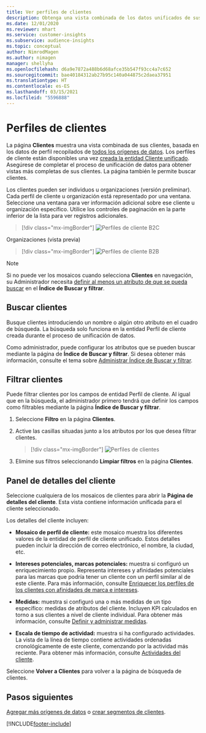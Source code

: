 ```yaml
---
title: Ver perfiles de clientes
description: Obtenga una vista combinada de los datos unificados de sus clientes.
ms.date: 12/01/2020
ms.reviewer: mhart
ms.service: customer-insights
ms.subservice: audience-insights
ms.topic: conceptual
author: NimrodMagen
ms.author: nimagen
manager: shellyha
ms.openlocfilehash: d6a9e7872a488b6d68afce35b547f93cc4a7c652
ms.sourcegitcommit: bae40184312ab27b95c140a044875c2daea37951
ms.translationtype: HT
ms.contentlocale: es-ES
ms.lasthandoff: 03/15/2021
ms.locfileid: "5596888"
---
```

# <a name="customer-profiles"></a>Perfiles de clientes

La página **Clientes** muestra una vista combinada de sus clientes, basada en los datos de perfil recopilados de [todos los orígenes de datos](data-sources.md). Los perfiles de cliente están disponibles una vez [creada la entidad Cliente unificado](data-unification.md). Asegúrese de completar el proceso de unificación de datos para obtener vistas más completas de sus clientes. La página también le permite buscar clientes.

Los clientes pueden ser individuos u organizaciones (versión preliminar). Cada perfil de cliente u organización está representado por una ventana. Seleccione una ventana para ver información adicional sobre ese cliente u organización específico. Utilice los controles de paginación en la parte inferior de la lista para ver registros adicionales.

> [!div class="mx-imgBorder"] 
> ![Perfiles de cliente B2C](media/profiles-customers.png "Perfiles de cliente B2C")

Organizaciones (vista previa)
> [!div class="mx-imgBorder"] 
> ![Perfiles de cliente B2B](media/profile-customers-b2b.png "Perfiles de cliente B2B")

> [!NOTE]
> Si no puede ver los mosaicos cuando selecciona **Clientes** en navegación, su Administrador necesita [definir al menos un atributo de que se pueda buscar](search-filter-index.md) en el **Índice de Buscar y filtrar**.

## <a name="search-for-customers"></a>Buscar clientes

Busque clientes introduciendo un nombre o algún otro atributo en el cuadro de búsqueda. La búsqueda solo funciona en la entidad Perfil de cliente creada durante el proceso de unificación de datos.

Como administrador, puede configurar los atributos que se pueden buscar mediante la página de **Índice de Buscar y filtrar**. Si desea obtener más información, consulte el tema sobre [Administrar Índice de Buscar y filtrar](search-filter-index.md).

## <a name="filter-customers"></a>Filtrar clientes

Puede filtrar clientes por los campos de entidad Perfil de cliente. Al igual que en la búsqueda, el administrador primero tendrá que definir los campos como filtrables mediante la página **Índice de Buscar y filtrar**.

1. Seleccione **Filtro** en la página **Clientes**.

2. Active las casillas situadas junto a los atributos por los que desea filtrar clientes.

   > [!div class="mx-imgBorder"] 
   > ![Perfiles de clientes](media/profiles-customers3.png "Perfiles de clientes")

3. Elimine sus filtros seleccionando **Limpiar filtros** en la página **Clientes**.

##  <a name="customer-details-page"></a>Panel de detalles del cliente

Seleccione cualquiera de los mosaicos de clientes para abrir la **Página de detalles del cliente**. Esta vista contiene información unificada para el cliente seleccionado.

Los detalles del cliente incluyen:

-   **Mosaico de perfil de cliente:** este mosaico muestra los diferentes valores de la entidad de perfil de cliente unificado. Estos detalles pueden incluir la dirección de correo electrónico, el nombre, la ciudad, etc. 

-   **Intereses potenciales, marcas potenciales:** muestra si configuró un enriquecimiento propio. Representa intereses y afinidades potenciales para las marcas que podría tener un cliente con un perfil similar al de este cliente. Para más información, consulte [Enriquecer los perfiles de los clientes con afinidades de marca e intereses](enrichment-microsoft-graph.md).

-   **Medidas:** muestra si configuró una o más medidas de un tipo específico: medidas de atributos del cliente. Incluyen KPI calculados en torno a sus clientes a nivel de cliente individual. Para obtener más información, consulte [Definir y administrar medidas](measures.md).

-   **Escala de tiempo de actividad:** muestra si ha configurado actividades. La vista de la línea de tiempo contiene actividades ordenadas cronológicamente de este cliente, comenzando por la actividad más reciente. Para obtener más información, consulte [Actividades del cliente](activities.md).

Seleccione **Volver a Clientes** para volver a la página de búsqueda de clientes.

## <a name="next-steps"></a>Pasos siguientes

[Agregar más orígenes de datos](data-sources.md) o [crear segmentos de clientes](segments.md).


[!INCLUDE[footer-include](../includes/footer-banner.md)]